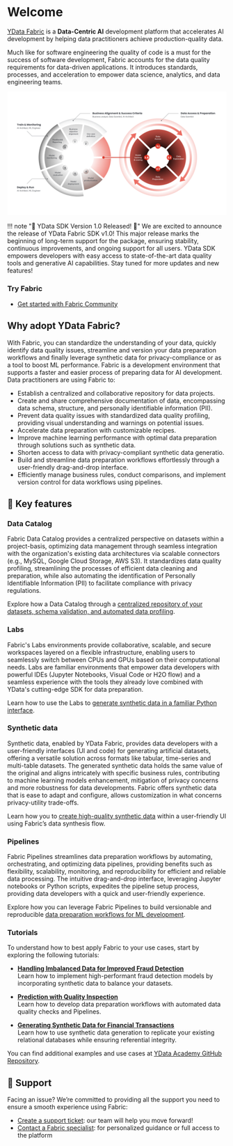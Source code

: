 # Welcome

<a href="https://ydata.ai/products/fabric"><u>YData Fabric</u></a> is a **Data-Centric AI** development platform that accelerates AI development by helping data practitioners achieve production-quality data.

Much like for software engineering the quality of code is a must for the success of software development, Fabric
accounts for the data quality requirements for data-driven applications. It introduces standards, processes, and
acceleration to empower data science, analytics, and data engineering teams.

<p align="center"><img src="assets/overview/data_centric_approach.png" alt="Data-Centric AI Approach" width="900"></p>

!!! note "🚀 YData SDK Version 1.0 Released! 🎉"
    We are excited to announce the release of YData Fabric SDK v1.0! This major release marks the beginning of long-term support for the package,
    ensuring stability, continuous improvements, and ongoing support for all users. YData SDK empowers developers with easy access to state-of-the-art
    data quality tools and generative AI capabilities. Stay tuned for more updates and new features!

### Try Fabric
- <a href="get-started/fabric_community/"><u>Get started with Fabric Community</u></a>

## Why adopt YData Fabric?

With Fabric, you can standardize the understanding of your data, quickly identify data quality issues, streamline and
version your data preparation workflows and finally leverage synthetic data for privacy-compliance or as a tool to boost ML
performance. Fabric is a development environment that supports a faster and easier process of preparing data for AI development.
Data practitioners are using Fabric to:

- Establish a centralized and collaborative repository for data projects.
- Create and share comprehensive documentation of data, encompassing data schema, structure, and personally identifiable information (PII).
- Prevent data quality issues with standardized data quality profiling, providing visual understanding and warnings on potential issues.
- Accelerate data preparation with customizable recipes.
- Improve machine learning performance with optimal data preparation through solutions such as synthetic data.
- Shorten access to data with privacy-compliant synthetic data generatio.
- Build and streamline data preparation workflows effortlessly through a user-friendly drag-and-drop interface.
- Efficiently manage business rules, conduct comparisons, and implement version control for data workflows using pipelines.

## 📝 Key features

### Data Catalog
Fabric Data Catalog provides a centralized perspective on datasets within a project-basis, optimizing data management
through seamless integration with the organization's existing data architectures via scalable connectors (e.g., MySQL, Google Cloud Storage, AWS S3).
It standardizes data quality profiling, streamlining the processes of efficient data cleaning and preparation,
while also automating the identification of Personally Identifiable Information (PII) to facilitate compliance with privacy regulations.

Explore how a Data Catalog through a <a href="https://www.youtube.com/watch?v=3JyuJlQLM4Q"><u>centralized repository of your datasets, schema validation, and automated data profiling</u></a>.


### Labs
Fabric's Labs environments provide collaborative, scalable, and secure workspaces layered on a flexible infrastructure, enabling users to
seamlessly switch between CPUs and GPUs based on their computational needs. Labs are familiar environments that empower data developers with
powerful IDEs (Jupyter Notebooks, Visual Code or H2O flow) and a seamless experience with the tools they already love combined with YData's
cutting-edge SDK for data preparation.

Learn how to use the Labs to <a href="https://www.youtube.com/watch?v=UJ1JcpLnj3s"><u>generate synthetic data in a familiar Python interface</u></a>.

### Synthetic data
Synthetic data, enabled by YData Fabric, provides data developers with a user-friendly interfaces (UI and code) for
generating artificial datasets, offering a versatile solution across formats like tabular, time-series and multi-table datasets.
The generated synthetic data holds the same value of the original and aligns intricately with specific business rules, contributing
to machine learning models enhancement, mitigation of privacy concerns and more robustness for data developments.
Fabric offers synthetic data that is ease to adapt and configure, allows customization in what concerns privacy-utility trade-offs.

Learn how you to <a href="https://www.youtube.com/watch?v=GsfggG9PhgE"><u>create high-quality synthetic data</u></a> within a user-friendly UI using Fabric’s data synthesis flow.

### Pipelines
Fabric Pipelines streamlines data preparation workflows by automating, orchestrating, and optimizing data pipelines,
providing benefits such as flexibility, scalability, monitoring, and reproducibility for efficient and reliable data processing.
The intuitive drag-and-drop interface, leveraging Jupyter notebooks or Python scripts, expedites the pipeline setup process,
providing data developers with a quick and user-friendly experience.

Explore how you can leverage Fabric Pipelines to build versionable and reproducible <a href="https://www.youtube.com/watch?v=feNoXv34waM"><u>data preparation workflows for ML development</u></a>.

### Tutorials
To understand how to best apply Fabric to your use cases, start by exploring the following tutorials:

- <a href="https://github.com/ydataai/academy/tree/master/4%20-%20Use%20Cases/credit-card-fraud-detection"><u><b>Handling Imbalanced Data for Improved Fraud Detection</b></u></a><br>Learn how to implement high-performant fraud detection models by incorporating synthetic data to balance your datasets.

- <a href="https://github.com/ydataai/academy/tree/master/4%20-%20Use%20Cases/prediction-with-quality-inspection"><u><b>Prediction with Quality Inspection</b></u></a><br> Learn how to develop data preparation workflows with automated data quality checks and Pipelines.

- <a href="https://github.com/ydataai/academy/tree/master/4%20-%20Use%20Cases/transactional-data-synthesization-berka"><u><b>Generating Synthetic Data for Financial Transactions</b></u></a><br>Learn how to use synthetic data generation to replicate your existing relational databases while ensuring referential integrity.


You can find additional examples and use cases at <a href="https://github.com/ydataai/academy/tree/master"><u>YData Academy GitHub Repository</u></a>.

## 🙋 Support
Facing an issue? We’re committed to providing all the support you need to ensure a smooth experience using Fabric:

- <a href="https://fabric.ydata.ai/support"><u>Create a support ticket</u></a>: our team will help you move forward!
- <a href="https://ydata.ai/contact-us"><u>Contact a Fabric specialist</u></a>: for personalized guidance or full access to the platform
